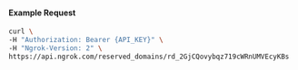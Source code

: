 
#### Example Request
```bash
curl \
-H "Authorization: Bearer {API_KEY}" \
-H "Ngrok-Version: 2" \
https://api.ngrok.com/reserved_domains/rd_2GjCQovybqz719cWRnUMVEcyKBs
